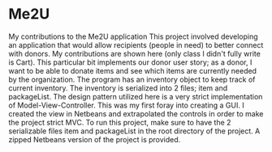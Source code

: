 # Me2U
My contributions to the Me2U application
This project involved developing an application that would allow recipients (people in need) to better connect with donors.
My contributions are shown here (only class I didn't fully write is Cart). This particular bit implements our donor user story;
as a donor, I want to be able to donate items and see which items are currently needed by the organization. The program has an inventory 
object to keep track of current inventory. The inventory is serialized into 2 files; item and packageList. The design pattern utilized
here is a very strict implementation of Model-View-Controller. This was my first foray into creating a GUI. I created the view in Netbeans 
and extrapolated the controls in order to make the project strict MVC. To run this project, make sure to have the 2 serializable files
item and packageList in the root directory of the project. A zipped Netbeans version of the project is provided.
